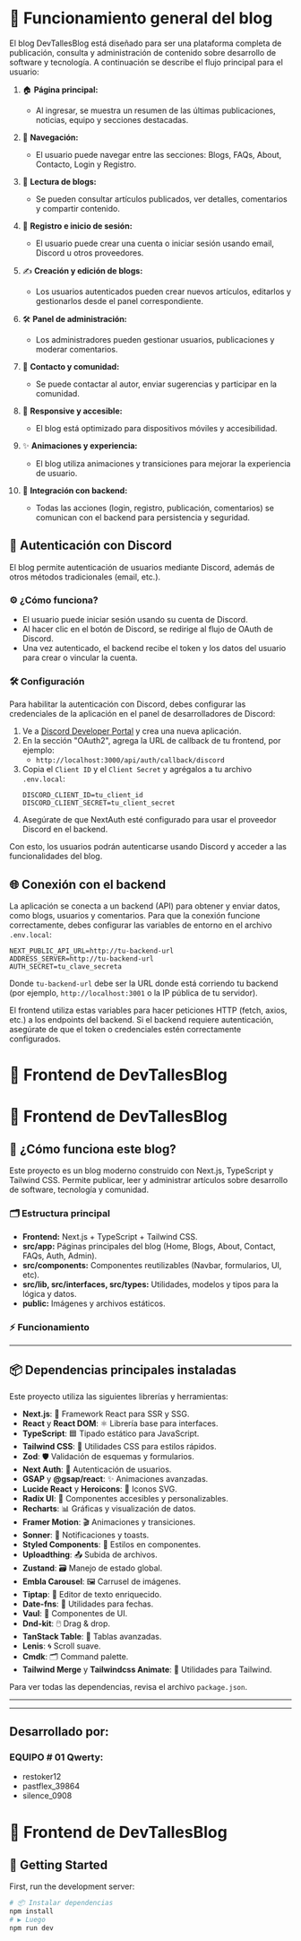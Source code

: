 # 🚀 Funcionamiento general del blog

El blog DevTallesBlog está diseñado para ser una plataforma completa de publicación, consulta y administración de contenido sobre desarrollo de software y tecnología. A continuación se describe el flujo principal para el usuario:

1. 🏠 **Página principal:**
	- Al ingresar, se muestra un resumen de las últimas publicaciones, noticias, equipo y secciones destacadas.

2. 🧭 **Navegación:**
	- El usuario puede navegar entre las secciones: Blogs, FAQs, About, Contacto, Login y Registro.

3. 📖 **Lectura de blogs:**
	- Se pueden consultar artículos publicados, ver detalles, comentarios y compartir contenido.

4. 🔐 **Registro e inicio de sesión:**
	- El usuario puede crear una cuenta o iniciar sesión usando email, Discord u otros proveedores.

5. ✍️ **Creación y edición de blogs:**
	- Los usuarios autenticados pueden crear nuevos artículos, editarlos y gestionarlos desde el panel correspondiente.

6. 🛠️ **Panel de administración:**
	- Los administradores pueden gestionar usuarios, publicaciones y moderar comentarios.

7. 🤝 **Contacto y comunidad:**
	- Se puede contactar al autor, enviar sugerencias y participar en la comunidad.

8. 📱 **Responsive y accesible:**
	- El blog está optimizado para dispositivos móviles y accesibilidad.

9. ✨ **Animaciones y experiencia:**
	- El blog utiliza animaciones y transiciones para mejorar la experiencia de usuario.

10. 🔗 **Integración con backend:**
	- Todas las acciones (login, registro, publicación, comentarios) se comunican con el backend para persistencia y seguridad.
## 🔑 Autenticación con Discord

El blog permite autenticación de usuarios mediante Discord, además de otros métodos tradicionales (email, etc.).

### ⚙️ ¿Cómo funciona?
- El usuario puede iniciar sesión usando su cuenta de Discord.
- Al hacer clic en el botón de Discord, se redirige al flujo de OAuth de Discord.
- Una vez autenticado, el backend recibe el token y los datos del usuario para crear o vincular la cuenta.

### 🛠️ Configuración
Para habilitar la autenticación con Discord, debes configurar las credenciales de la aplicación en el panel de desarrolladores de Discord:

1. Ve a [Discord Developer Portal](https://discord.com/developers/applications) y crea una nueva aplicación.
2. En la sección "OAuth2", agrega la URL de callback de tu frontend, por ejemplo:
	- `http://localhost:3000/api/auth/callback/discord`
3. Copia el `Client ID` y el `Client Secret` y agrégalos a tu archivo `.env.local`:
	```env
	DISCORD_CLIENT_ID=tu_client_id
	DISCORD_CLIENT_SECRET=tu_client_secret
	```
4. Asegúrate de que NextAuth esté configurado para usar el proveedor Discord en el backend.

Con esto, los usuarios podrán autenticarse usando Discord y acceder a las funcionalidades del blog.
## 🌐 Conexión con el backend

La aplicación se conecta a un backend (API) para obtener y enviar datos, como blogs, usuarios y comentarios. Para que la conexión funcione correctamente, debes configurar las variables de entorno en el archivo `.env.local`:

```env
NEXT_PUBLIC_API_URL=http://tu-backend-url
ADDRESS_SERVER=http://tu-backend-url
AUTH_SECRET=tu_clave_secreta
```

Donde `tu-backend-url` debe ser la URL donde está corriendo tu backend (por ejemplo, `http://localhost:3001` o la IP pública de tu servidor).

El frontend utiliza estas variables para hacer peticiones HTTP (fetch, axios, etc.) a los endpoints del backend. Si el backend requiere autenticación, asegúrate de que el token o credenciales estén correctamente configurados.

# 📝 Frontend de DevTallesBlog  



# 📝 Frontend de DevTallesBlog  

## 🧩 ¿Cómo funciona este blog?

Este proyecto es un blog moderno construido con Next.js, TypeScript y Tailwind CSS. Permite publicar, leer y administrar artículos sobre desarrollo de software, tecnología y comunidad.

### 🗂️ Estructura principal
- **Frontend:** Next.js + TypeScript + Tailwind CSS.
- **src/app:** Páginas principales del blog (Home, Blogs, About, Contact, FAQs, Auth, Admin).
- **src/components:** Componentes reutilizables (Navbar, formularios, UI, etc).
- **src/lib, src/interfaces, src/types:** Utilidades, modelos y tipos para la lógica y datos.
- **public:** Imágenes y archivos estáticos.

### ⚡ Funcionamiento


---

## 📦 Dependencias principales instaladas

Este proyecto utiliza las siguientes librerías y herramientas:

- **Next.js**: 🚀 Framework React para SSR y SSG.
- **React** y **React DOM**: ⚛️ Librería base para interfaces.
- **TypeScript**: 🟦 Tipado estático para JavaScript.
- **Tailwind CSS**: 💨 Utilidades CSS para estilos rápidos.
- **Zod**: 🛡️ Validación de esquemas y formularios.
- **Next Auth**: 🔐 Autenticación de usuarios.
- **GSAP** y **@gsap/react**: ✨ Animaciones avanzadas.
- **Lucide React** y **Heroicons**: 🎨 Iconos SVG.
- **Radix UI**: 🧩 Componentes accesibles y personalizables.
- **Recharts**: 📊 Gráficas y visualización de datos.
- **Framer Motion**: 🎬 Animaciones y transiciones.
- **Sonner**: 🔔 Notificaciones y toasts.
- **Styled Components**: 🎨 Estilos en componentes.
- **Uploadthing**: 📤 Subida de archivos.
- **Zustand**: 🗃️ Manejo de estado global.
- **Embla Carousel**: 🖼️ Carrusel de imágenes.
- **Tiptap**: 📝 Editor de texto enriquecido.
- **Date-fns**: 📅 Utilidades para fechas.
- **Vaul**: 🧰 Componentes de UI.
- **Dnd-kit**: 🖱️ Drag & drop.
- **TanStack Table**: 🧮 Tablas avanzadas.
- **Lenis**: 🌀 Scroll suave.
- **Cmdk**: 🗂️ Command palette.
- **Tailwind Merge** y **Tailwindcss Animate**: 🎨 Utilidades para Tailwind.

Para ver todas las dependencias, revisa el archivo `package.json`.


---


---

## Desarrollado por: 

### EQUIPO # 01 Qwerty: 

- restoker12
- pastflex_39864
- silence_0908

# 📝 Frontend de DevTallesBlog  
## 🏁 Getting Started

First, run the development server:

```bash
# 📦 Instalar dependencias
npm install
# ▶️ Luego
npm run dev
```

